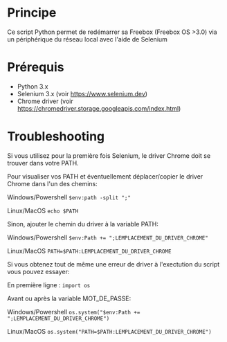 # Principe

Ce script Python permet de redémarrer sa Freebox (Freebox OS >3.0) via un périphérique du réseau local avec l'aide de Selenium

# Prérequis

- Python 3.x
- Selenium 3.x (voir https://www.selenium.dev)
- Chrome driver (voir https://chromedriver.storage.googleapis.com/index.html) 
  
# Troubleshooting
Si vous utilisez pour la première fois Selenium, le driver Chrome doit se trouver dans votre PATH.

Pour visualiser vos PATH et éventuellement déplacer/copier le driver Chrome dans l'un des chemins:

Windows/Powershell
```$env:path -split ";"```

Linux/MacOS
```echo $PATH```

Sinon, ajouter le chemin du driver à la variable PATH:

Windows/Powershell
```$env:Path += ";LEMPLACEMENT_DU_DRIVER_CHROME"```  

Linux/MacOS
```PATH=$PATH:LEMPLACEMENT_DU_DRIVER_CHROME```

Si vous obtenez tout de même une erreur de driver à l'exectution du script vous pouvez essayer:

En première ligne :
```import os```  

Avant ou après la variable MOT_DE_PASSE:

Windows/Powershell
```os.system("$env:Path += ";LEMPLACEMENT_DU_DRIVER_CHROME")```  

Linux/MacOS
```os.system("PATH=$PATH:LEMPLACEMENT_DU_DRIVER_CHROME")```
